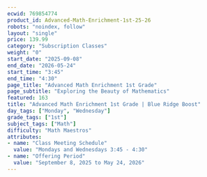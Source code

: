 ```yaml
---
ecwid: 769854774
product_id: Advanced-Math-Enrichment-1st-25-26
robots: "noindex, follow"
layout: "single"
price: 139.99
category: "Subscription Classes"
weight: "0"
start_date: "2025-09-08"
end_date: "2026-05-24"
start_time: "3:45"
end_time: "4:30"
page_title: "Advanced Math Enrichment 1st Grade"
page_subtitle: "Exploring the Beauty of Mathematics"
featured: 163
title: "Advanced Math Enrichment 1st Grade | Blue Ridge Boost"
day_tags: ["Monday", "Wednesday"]
grade_tags: ["1st"]
subject_tags: ["Math"]
difficulty: "Math Maestros"
attributes:
- name: "Class Meeting Schedule"
  value: "Mondays and Wednesdays 3:45 - 4:30"
- name: "Offering Period"
  value: "September 8, 2025 to May 24, 2026"
---
```

